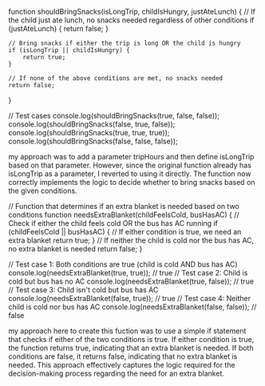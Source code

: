 
function shouldBringSnacks(isLongTrip, childIsHungry, justAteLunch) {
    // If the child just ate lunch, no snacks needed regardless of other conditions
    if (justAteLunch) {
        return false;
    }

    // Bring snacks if either the trip is long OR the child is hungry
    if (isLongTrip || childIsHungry) {
        return true;
    }
    
    // If none of the above conditions are met, no snacks needed
    return false;
}

// Test cases
console.log(shouldBringSnacks(true, false, false)); 
console.log(shouldBringSnacks(false, true, false)); 
console.log(shouldBringSnacks(true, true, true));   
console.log(shouldBringSnacks(false, false, false));


my approach was to add a parameter tripHours and then define isLongTrip based on that parameter. However, since the original function already has isLongTrip as a parameter, I reverted to using it directly. The function now correctly implements the logic to decide whether to bring snacks based on the given conditions.







// Function that determines if an extra blanket is needed based on two conditions
function needsExtraBlanket(childFeelsCold, busHasAC) {
    // Check if either the child feels cold OR the bus has AC running
    if (childFeelsCold || busHasAC) {
        // If either condition is true, we need an extra blanket
        return true;
    }
    // If neither the child is cold nor the bus has AC, no extra blanket is needed
    return false;
}

// Test case 1: Both conditions are true (child is cold AND bus has AC)
console.log(needsExtraBlanket(true, true));   // true
// Test case 2: Child is cold but bus has no AC
console.log(needsExtraBlanket(true, false));  // true
// Test case 3: Child isn't cold but bus has AC
console.log(needsExtraBlanket(false, true));  // true
// Test case 4: Neither child is cold nor bus has AC
console.log(needsExtraBlanket(false, false)); // false


my approach here to create this fuction was to use a simple if statement that checks if either of the two conditions is true. If either condition is true, the function returns true, indicating that an extra blanket is needed. If both conditions are false, it returns false, indicating that no extra blanket is needed. This approach effectively captures the logic required for the decision-making process regarding the need for an extra blanket.